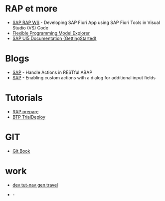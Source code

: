 # RAP et more

- [SAP RAP WS](https://blogs.sap.com/2020/07/16/developing-sap-fiori-app-using-sap-fiori-tools-in-visual-studio-code/) - Developing SAP Fiori App using SAP Fiori Tools in Visual Studio (VS) Code
- [Flexible Programming Model Explorer](https://sapui5.hana.ondemand.com/test-resources/sap/fe/core/fpmExplorer/index.html) 
- [SAP UI5 Documentation (GettingStarted)](https://sapui5.hana.ondemand.com/#/topic/8b49fc198bf04b2d9800fc37fecbb218)

# Blogs 
- [SAP](https://blogs.sap.com/2019/04/25/handle-actions-in-restful-abap/) - Handle Actions in RESTful ABAP
- [SAP](https://blogs.sap.com/2021/01/18/abap-rap-enabling-custom-actions-with-a-dialog-with-additional-input-fields/) - Enabling custom actions with a dialog for additional input fields

# Tutorials

- [RAP prepare](https://developers.sap.com/tutorials/fiori-tools-rap-prepare-service.html)
- [BTP TrialDeploy](https://developers.sap.com/tutorials/abap-environment-deploy-cf-production.html)

# GIT
-  [Git Book](https://git-scm.com/book/en/v2)



# work

- [dev tut-nav gen travel](https://developers.sap.com/tutorial-navigator.html?tag=programming-tool%3Aabap-development)



- []( ) - 

